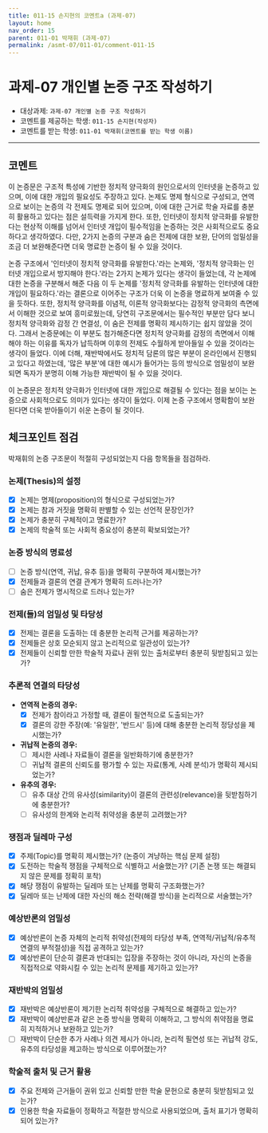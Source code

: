 ```yaml
---
title: 011-15 손지현의 코멘트a (과제-07) 
layout: home
nav_order: 15
parent: 011-01 박재휘 (과제-07)
permalink: /asmt-07/011-01/comment-011-15
---
```


# 과제-07 개인별 논증 구조 작성하기

- 대상과제: `과제-07 개인별 논증 구조 작성하기`
- 코멘트를 제공하는 학생: `011-15 손지현(작성자)` 
- 코멘트를 받는 학생: `011-01 박재휘(코멘트를 받는 학생 이름)` 

---

## 코멘트

이 논증문은 구조적 특성에 기반한 정치적 양극화의 원인으로서의 인터넷을 논증하고 있으며, 이에 대한 개입의 필요성도 주장하고 있다. 논제도 명제 형식으로 구성되고, 연역으로 보이는 논증의 각 전제도 명제로 되어 있으며, 이에 대한 근거로 학술 자료를 충분히 활용하고 있다는 점은 설득력을 가지게 한다. 또한, 인터넷이 정치적 양극화를 유발한다는 현상적 이해를 넘어서 인터넷 개입이 필수적임을 논증하는 것은 사회적으로도 중요하다고 생각하였다. 다만, 2가지 논증의 구분과 숨은 전제에 대한 보완, 단어의 엄밀성을 조금 더 보완해준다면 더욱 명료한 논증이 될 수 있을 것이다.

논증 구조에서 '인터넷이 정치적 양극화를 유발한다.'라는 논제와, '정치적 양극화는 인터넷 개입으로서 방지해야 한다.'라는 2가지 논제가 있다는 생각이 들었는데, 각 논제에 대한 논증을 구분해서 해준 다음 이 두 논제를 '정치적 양극화를 유발하는 인터넷에 대한 개입이 필요하다.'라는 결론으로 이어주는 구조가 더욱 이 논증을 명료하게 보여줄 수 있을 듯하다. 또한, 정치적 양극화를 이념적, 이론적 양극화보다는 감정적 양극화의 측면에서 이해한 것으로 보여 흥미로웠는데, 당연히 구조문에서는 필수적인 부분만 담다 보니 정치적 양극화와 감정 간 연결성, 이 숨은 전제를 명확히 제시하기는 쉽지 않았을 것이다. 그래서 논증문에는 이 부분도 첨가해준다면 정치적 양극화를 감정의 측면에서 이해해야 하는 이유를 독자가 납득하며 이후의 전제도 수월하게 받아들일 수 있을 것이라는 생각이 들었다. 이에 더해, 재반박에서도 정치적 담론의 많은 부분이 온라인에서 진행되고 있다고 하였는데, '많은 부분'에 대한 예시가 들어가는 등의 방식으로 엄밀성이 보완되면 독자가 분명히 이해 가능한 재반박이 될 수 있을 것이다.

이 논증문은 정치적 양극화가 인터넷에 대한 개입으로 해결될 수 있다는 점을 보이는 논증으로 사회적으로도 의미가 있다는 생각이 들었다. 이제 논증 구조에서 명확함이 보완된다면 더욱 받아들이기 쉬운 논증이 될 것이다.



## 체크포인트 점검

박재휘의 논증 구조문이 적절히 구성되었는지 다음 항목들을 점검하라.

### **논제(Thesis)의 설정**
- [x] 논제는 명제(proposition)의 형식으로 구성되었는가?
- [x] 논제는 참과 거짓을 명확히 판별할 수 있는 선언적 문장인가?
- [x] 논제가 충분히 구체적이고 명료한가?
- [x] 논제의 학술적 또는 사회적 중요성이 충분히 확보되었는가?

### **논증 방식의 명료성**
- [ ] 논증 방식(연역, 귀납, 유추 등)을 명확히 구분하여 제시했는가?
- [x] 전제들과 결론의 연결 관계가 명확히 드러나는가?
- [ ] 숨은 전제가 명시적으로 드러나 있는가?

### **전제(들)의 엄밀성 및 타당성**
- [x] 전제는 결론을 도출하는 데 충분한 논리적 근거를 제공하는가?
- [x] 전제들은 상호 모순되지 않고 논리적으로 일관성이 있는가?
- [x] 전제들이 신뢰할 만한 학술적 자료나 권위 있는 출처로부터 충분히 뒷받침되고 있는가?

### **추론적 연결의 타당성**
- **연역적 논증의 경우:**
  - [x] 전제가 참이라고 가정할 때, 결론이 필연적으로 도출되는가?
  - [x] 결론의 강한 주장(예: '유일한', '반드시' 등)에 대해 충분한 논리적 정당성을 제시했는가?

- **귀납적 논증의 경우:**
  - [ ] 제시한 사례나 자료들이 결론을 일반화하기에 충분한가?
  - [ ] 귀납적 결론의 신뢰도를 평가할 수 있는 자료(통계, 사례 분석)가 명확히 제시되었는가?

- **유추의 경우:**
  - [ ] 유추 대상 간의 유사성(similarity)이 결론의 관련성(relevance)을 뒷받침하기에 충분한가?
  - [ ] 유사성의 한계와 논리적 취약성을 충분히 고려했는가?

### **쟁점과 딜레마 구성**
- [x] 주제(Topic)를 명확히 제시했는가? (논증이 겨냥하는 핵심 문제 설정)
- [x] 도전하는 학술적 쟁점을 구체적으로 식별하고 서술했는가? (기존 논쟁 또는 해결되지 않은 문제를 정확히 포착)
- [x] 해당 쟁점이 유발하는 딜레마 또는 난제를 명확히 구조화했는가?
- [x] 딜레마 또는 난제에 대한 자신의 해소 전략(해결 방식)을 논리적으로 서술했는가?

### **예상반론의 엄밀성**
- [x] 예상반론이 논증 자체의 논리적 취약성(전제의 타당성 부족, 연역적/귀납적/유추적 연결의 부적절성)을 직접 공격하고 있는가?
- [x] 예상반론이 단순히 결론과 반대되는 입장을 주장하는 것이 아니라, 자신의 논증을 직접적으로 약화시킬 수 있는 논리적 문제를 제기하고 있는가?

### **재반박의 엄밀성**
- [x] 재반박은 예상반론이 제기한 논리적 취약성을 구체적으로 해결하고 있는가?
- [x] 재반박이 예상반론과 같은 논증 방식을 명확히 이해하고, 그 방식의 취약점을 명료히 지적하거나 보완하고 있는가?
- [ ] 재반박이 단순한 추가 사례나 의견 제시가 아니라, 논리적 필연성 또는 귀납적 강도, 유추의 타당성을 제고하는 방식으로 이루어졌는가?

### **학술적 출처 및 근거 활용**
- [x] 주요 전제와 근거들이 권위 있고 신뢰할 만한 학술 문헌으로 충분히 뒷받침되고 있는가?
- [x] 인용한 학술 자료들이 정확하고 적절한 방식으로 사용되었으며, 출처 표기가 명확히 되어 있는가?
